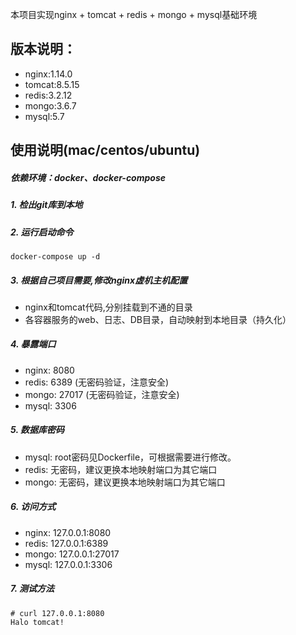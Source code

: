 本项目实现nginx + tomcat + redis + mongo + mysql基础环境

## 版本说明：

- nginx:1.14.0
- tomcat:8.5.15
- redis:3.2.12
- mongo:3.6.7
- mysql:5.7

## 使用说明(mac/centos/ubuntu)

##### 依赖环境：docker、docker-compose


##### 1. 检出git库到本地

##### 2. 运行启动命令
 
``` 
docker-compose up -d
```

##### 3. 根据自己项目需要,修改nginx虚机主机配置

- nginx和tomcat代码,分别挂载到不通的目录
- 各容器服务的web、日志、DB目录，自动映射到本地目录（持久化）

##### 4. 暴露端口
   
   - nginx: 8080
   - redis: 6389  (无密码验证，注意安全)
   - mongo: 27017 (无密码验证，注意安全)
   - mysql: 3306

##### 5. 数据库密码

   - mysql: root密码见Dockerfile，可根据需要进行修改。
   - redis: 无密码，建议更换本地映射端口为其它端口
   - mongo: 无密码，建议更换本地映射端口为其它端口

##### 6. 访问方式

   - nginx: 127.0.0.1:8080
   - redis: 127.0.0.1:6389
   - mongo: 127.0.0.1:27017
   - mysql: 127.0.0.1:3306

##### 7. 测试方法

```
# curl 127.0.0.1:8080
Halo tomcat!
```
